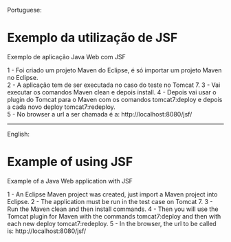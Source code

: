 Portuguese:
# Exemplo da utilização de JSF

Exemplo de aplicação Java Web com JSF

1 - Foi criado um projeto Maven do Eclipse, é só importar um projeto Maven no Eclipse.  
2 - A aplicação tem de ser executada no caso do teste no Tomcat 7.
3 - Vai executar os comandos Maven clean e depois install.
4 - Depois vai usar o plugin do Tomcat para o Maven com os comandos 
    tomcat7:deploy e depois a cada novo deploy tomcat7:redeploy.    
5 - No browser a url a ser chamada é a: http://localhost:8080/jsf/

_______________________________________________________________________________________________________

English:
# Example of using JSF

Example of a Java Web application with JSF

1 - An Eclipse Maven project was created, just import a Maven project into Eclipse.
2 - The application must be run in the test case on Tomcat 7.
3 - Run the Maven clean and then install commands.
4 - Then you will use the Tomcat plugin for Maven with the commands
    tomcat7:deploy and then with each new deploy tomcat7:redeploy.
5 - In the browser, the url to be called is: http://localhost:8080/jsf/
